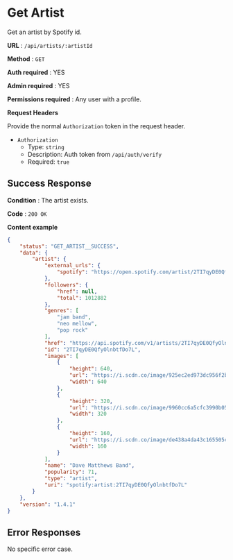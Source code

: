 # Get Artist

Get an artist by Spotify id.

**URL** : `/api/artists/:artistId`

**Method** : `GET`

**Auth required** : YES

**Admin required** : YES

**Permissions required** : Any user with a profile.

**Request Headers**

Provide the normal `Authorization` token in the request header.

* `Authorization`
  * Type: `string`
  * Description: Auth token from `/api/auth/verify`
  * Required: `true`


## Success Response

**Condition** : The artist exists.

**Code** : `200 OK`

**Content example**

```json
{
    "status": "GET_ARTIST__SUCCESS",
    "data": {
        "artist": {
            "external_urls": {
                "spotify": "https://open.spotify.com/artist/2TI7qyDE0QfyOlnbtfDo7L"
            },
            "followers": {
                "href": null,
                "total": 1012882
            },
            "genres": [
                "jam band",
                "neo mellow",
                "pop rock"
            ],
            "href": "https://api.spotify.com/v1/artists/2TI7qyDE0QfyOlnbtfDo7L",
            "id": "2TI7qyDE0QfyOlnbtfDo7L",
            "images": [
                {
                    "height": 640,
                    "url": "https://i.scdn.co/image/925ec2ed973dc956f2b13ad171334538463bafa7",
                    "width": 640
                },
                {
                    "height": 320,
                    "url": "https://i.scdn.co/image/9960cc6a5cfc3990b05e198a32d58bce9103cf1f",
                    "width": 320
                },
                {
                    "height": 160,
                    "url": "https://i.scdn.co/image/de438a4da43c165505cf1dc1ecac5e49f3028585",
                    "width": 160
                }
            ],
            "name": "Dave Matthews Band",
            "popularity": 71,
            "type": "artist",
            "uri": "spotify:artist:2TI7qyDE0QfyOlnbtfDo7L"
        }
    },
    "version": "1.4.1"
}
```

## Error Responses

No specific error case.
